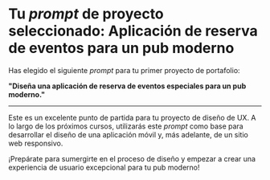 # Tu *prompt* de proyecto seleccionado: Aplicación de reserva de eventos para un pub moderno

Has elegido el siguiente *prompt* para tu primer proyecto de portafolio:

**"Diseña una aplicación de reserva de eventos especiales para un pub moderno."**

---

Este es un excelente punto de partida para tu proyecto de diseño de UX. A lo largo de los próximos cursos, utilizarás este *prompt* como base para desarrollar el diseño de una aplicación móvil y, más adelante, de un sitio web responsivo.

¡Prepárate para sumergirte en el proceso de diseño y empezar a crear una experiencia de usuario excepcional para tu pub moderno!

